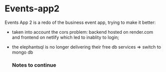 # Events-app2
Events App 2 is a redo of the business event app,  trying to make it better:
- taken into account the cors problem: backend hosted on render.com and frontend on netlify which led to inablity to login;
- the elephantsql is no longer delivering their free db services => switch to mongo db

  ### Notes to continue
